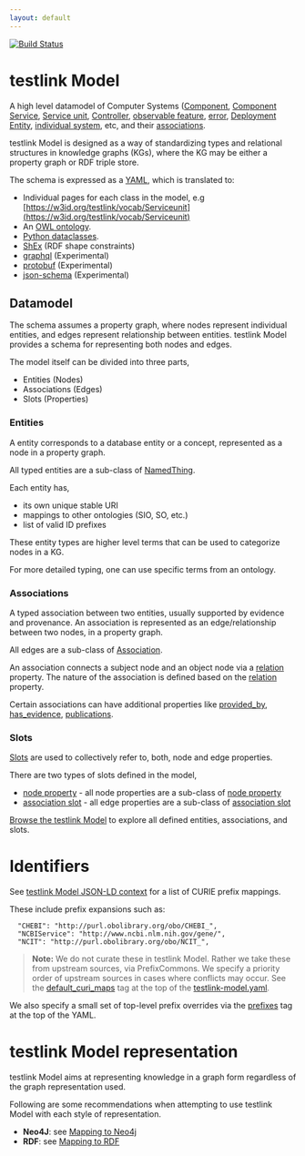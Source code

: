 ```yaml
---
layout: default
---
```


[![Build Status](https://travis-ci.org/testlink/testlink-model.svg?branch=master)](https://travis-ci.org/testlink/testlink-model)

# testlink Model

A high level datamodel of Computer Systems ([Component](docs/Component), [Component Service](docs/Componentservice), [Service unit](docs/Serviceunit), [Controller](docs/Controller), [observable feature](docs/ObservableFeature), [error](docs/Error), [Deployment Entity](docs/DeploymentEntity), [individual system](docs/IndividualSystem), etc, and their [associations](docs/Association).

testlink Model is designed as a way of standardizing types and relational structures in knowledge graphs (KGs), 
where the KG may be either a property graph or RDF triple store.

The schema is expressed as a [YAML](https://github.com/csolink/testlink-model/blob/master/testlink-model.yaml), which is translated to:

 * Individual pages for each class in the model, e.g [https://w3id.org/testlink/vocab/Serviceunit](https://w3id.org/testlink/vocab/Serviceunit)
 * An [OWL ontology](testlink-model.owl).
 * [Python dataclasses](testlink/model.py).
 * [ShEx](testlink-model.shex) (RDF shape constraints)
 * [graphql](testlink-model.graphql) (Experimental)
 * [protobuf](testlink-model.proto) (Experimental)
 * [json-schema](json-schema/testlink-model.json) (Experimental) 


## Datamodel

The schema assumes a property graph, where nodes represent individual entities, and edges represent relationship 
between entities. testlink Model provides a schema for representing both nodes and edges.


The model itself can be divided into three parts,
* Entities (Nodes)
* Associations (Edges)
* Slots (Properties)


### Entities

A entity corresponds to a database entity or a concept, represented as a node in a property graph.

All typed entities are a sub-class of [NamedThing](docs/NamedThing).
 

Each entity has,
- its own unique stable URI
- mappings to other ontologies (SIO, SO, etc.)
- list of valid ID prefixes

These entity types are higher level terms that can be used to categorize nodes in a KG. 

For more detailed typing, one can use specific terms from an ontology.


### Associations

A typed association between two entities, usually supported by evidence and provenance. 
An association is represented as an edge/relationship between two nodes, in a property graph.

All edges are a sub-class of [Association](docs/Association).

An association connects a subject node and an object node via a [relation](docs/relation) property.
The nature of the association is defined based on the [relation](docs/relation) property.

Certain associations can have additional properties like [provided_by](docs/provided_by), 
[has_evidence](docs/has_evidence), [publications](docs/publications).


### Slots

[Slots](docs#slots) are used to collectively refer to, both, node and edge properties.

There are two types of slots defined in the model,
- [node property](docs/node_property) - all node properties are a sub-class of [node property](docs/node_property)
- [association slot](docs/association_slot) - all edge properties are a sub-class of [association slot](docs/association_slot)


[Browse the testlink Model](docs/) to explore all defined entities, associations, and slots.


# Identifiers

See [testlink Model JSON-LD context](context.jsonld) for a list of CURIE prefix mappings.

These include prefix expansions such as:

      "CHEBI": "http://purl.obolibrary.org/obo/CHEBI_",
      "NCBIService": "http://www.ncbi.nlm.nih.gov/gene/",
      "NCIT": "http://purl.obolibrary.org/obo/NCIT_",


> **Note:** We do not curate these in testlink Model. Rather we take these from upstream sources, 
via PrefixCommons. We specify a priority order of upstream sources in cases where conflicts may occur. 
See the [default_curi_maps](https://biolink.github.io/biolinkml/docs/default_curi_maps) tag at the 
top of the [testlink-model.yaml](testlink-model.yaml). 

We also specify a small set of top-level prefix overrides via the [prefixes](https://biolink.github.io/biolinkml/docs/prefixes) 
tag at the top of the YAML.


# testlink Model representation

testlink Model aims at representing knowledge in a graph form regardless of the graph representation used.

Following are some recommendations when attempting to use testlink Model with each style of representation. 

- **Neo4J**: see [Mapping to Neo4j](about/mapping-neo4j)
- **RDF**: see [Mapping to RDF](about/mapping-rdf)
